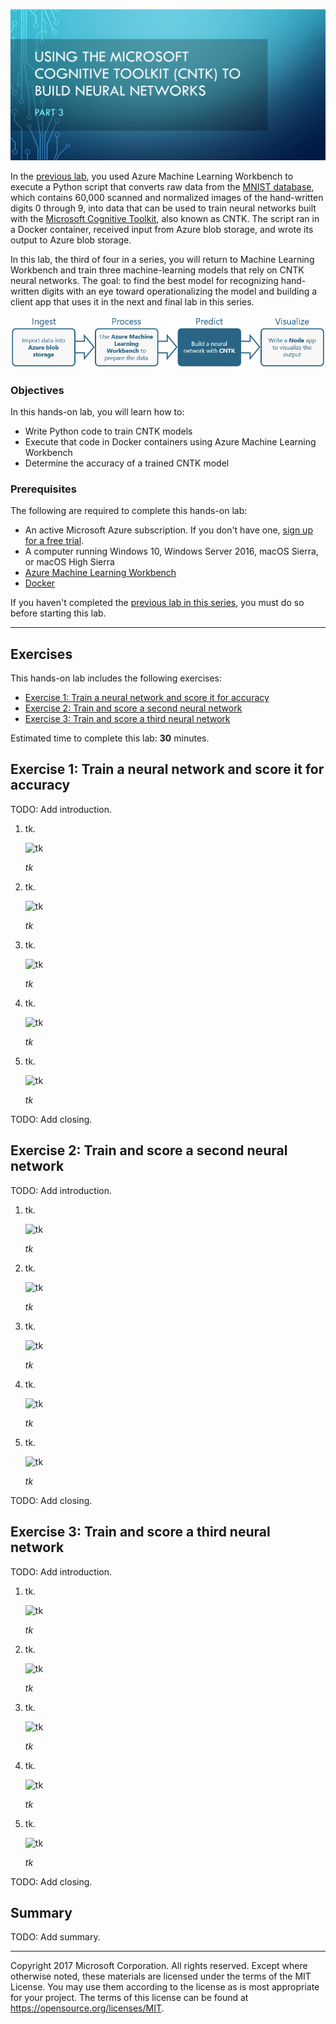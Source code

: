 ![](Images/header.png)

In the [previous lab](#), you used Azure Machine Learning Workbench to execute a Python script that converts raw data from the [MNIST database](http://yann.lecun.com/exdb/mnist/), which contains 60,000 scanned and normalized images of the hand-written digits 0 through 9, into data that can be used to train neural networks built with the [Microsoft Cognitive Toolkit](https://www.microsoft.com/en-us/research/product/cognitive-toolkit/), also known as CNTK. The script ran in a Docker container, received input from Azure blob storage, and wrote its output to Azure blob storage.

In this lab, the third of four in a series, you will return to Machine Learning Workbench and train three machine-learning models that rely on CNTK neural networks. The goal: to find the best model for recognizing hand-written digits with an eye toward operationalizing the model and building a client app that uses it in the next and final lab in this series.

![](Images/road-map-3.png)

<a name="Objectives"></a>
### Objectives ###

In this hands-on lab, you will learn how to:

- Write Python code to train CNTK models
- Execute that code in Docker containers using Azure Machine Learning Workbench
- Determine the accuracy of a trained CNTK model

<a name="Prerequisites"></a>
### Prerequisites ###

The following are required to complete this hands-on lab:

- An active Microsoft Azure subscription. If you don't have one, [sign up for a free trial](http://aka.ms/WATK-FreeTrial).
- A computer running Windows 10, Windows Server 2016, macOS Sierra, or macOS High Sierra
- [Azure Machine Learning Workbench](https://docs.microsoft.com/en-us/azure/machine-learning/preview/quickstart-installation)
- [Docker](https://www.docker.com/)

If you haven't completed the [previous lab in this series](#), you must do so before starting this lab.

---

<a name="Exercises"></a>
## Exercises ##

This hands-on lab includes the following exercises:

- [Exercise 1: Train a neural network and score it for accuracy](#Exercise1)
- [Exercise 2: Train and score a second neural network](#Exercise2)
- [Exercise 3: Train and score a third neural network](#Exercise3)

Estimated time to complete this lab: **30** minutes.

<a name="Exercise1"></a>
## Exercise 1: Train a neural network and score it for accuracy ##

TODO: Add introduction.

1. tk.

	![tk](Images/tk.png)

	_tk_

1. tk.

	![tk](Images/tk.png)

	_tk_

1. tk.

	![tk](Images/tk.png)

	_tk_

1. tk.

	![tk](Images/tk.png)

	_tk_

1. tk.

	![tk](Images/tk.png)

	_tk_

TODO: Add closing.

<a name="Exercise2"></a>
## Exercise 2: Train and score a second neural network ##

TODO: Add introduction.

1. tk.

	![tk](Images/tk.png)

	_tk_

1. tk.

	![tk](Images/tk.png)

	_tk_

1. tk.

	![tk](Images/tk.png)

	_tk_

1. tk.

	![tk](Images/tk.png)

	_tk_

1. tk.

	![tk](Images/tk.png)

	_tk_

TODO: Add closing.

<a name="Exercise3"></a>
## Exercise 3: Train and score a third neural network ##

TODO: Add introduction.

1. tk.

	![tk](Images/tk.png)

	_tk_

1. tk.

	![tk](Images/tk.png)

	_tk_

1. tk.

	![tk](Images/tk.png)

	_tk_

1. tk.

	![tk](Images/tk.png)

	_tk_

1. tk.

	![tk](Images/tk.png)

	_tk_

TODO: Add closing.

<a name="Summary"></a>
## Summary ##

TODO: Add summary.

---

Copyright 2017 Microsoft Corporation. All rights reserved. Except where otherwise noted, these materials are licensed under the terms of the MIT License. You may use them according to the license as is most appropriate for your project. The terms of this license can be found at https://opensource.org/licenses/MIT.

